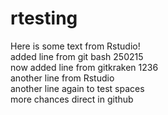 # rtesting

Here is some text from Rstudio!  
added line from git bash 250215  
now added line from gitkraken 1236  
another line from Rstudio  
another line again to test spaces  
more chances direct in github
